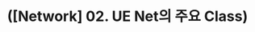 ---
layout: default
title: "([Network] 02. UE Net의 주요 Class)"
parent: "(UnrealEngine Code-Review Ver.2)"
has_children: true
nav_order: 2
---